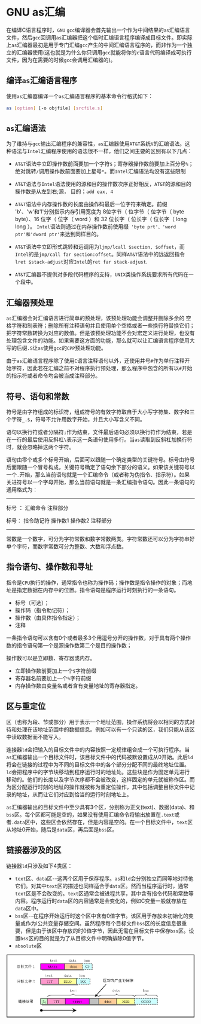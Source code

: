 # GNU as汇编

在编译C语言程序时，`GNU` `gcc`编译器会首先输出一个作为中间结果的`as`汇编语言文件，然后`gcc`回调用`as`汇编器把这个临时汇编语言程序编译成目标文件。即实际上`as`汇编器最初是用于专门汇编`gcc`产生的中间汇编语言程序的，而非作为一个独立的汇编器使用(这也就是为什么你只调用`gcc`就能将你的`c`语言代码编译成可执行文件，因为在需要的时候`gcc`会调用汇编器的)。



## 编译`as`汇编语言程序

使用`as`汇编器编译一个`as`汇编语言程序的基本命令行格式如下：

```bash
as [option] [-o objfile] [srcfile.s]
```



## `as`汇编语法

为了维持与`gcc`输出汇编程序的兼容性，`as`汇编器使用`AT&T`系统`V`的汇编语法。这种语法与`Intel`汇编程序使用的语法很不一样，他们之间主要的区别有以下几点：

- `AT&T`语法中立即操作数前面要加一个字符`$`；寄存器操作数前要加上百分号`%`；绝对跳转`/`调用操作数前面要加上星号`*`。而`Intel`汇编语法均没有这些限制
- `AT&T`语法与`Intel`语法使用的源和目的操作数次序正好相反，`AT&T`的源和目的操作数是从左到右;源， 目的；`add eax, 4`
- `AT&T`语法中内存操作数的长度由操作码最后一位字符来确定。前缀 'b'、'w'和'l'分别指示内存引用宽度为 8位字节（ 位字节（ 位字节（ byte byte）、16 位字（ 位字（ word ）和 32 位长字（ 位长字（ 位长字（ long long ）。 `Intel`语法则通过在内存操作数前使用缀` 'byte prt'、'word ptr'和'dword ptr'`来达到同样目的。

- `AT&T`语法中立即形式跳转和远调用为`ljmp/lcall $section, $offset`，而`Intel`的是`jmp/call far section:offset`。同样`AT&T`语法中的远返回指令`lret $stack-adjust`对应`Intel`的`ret far stack-adjust`.
- `AT&T`汇编器不提供对多段代码程序的支持，`UNIX`类操作系统要求所有代码在一个段中。



## 汇编器预处理

`as`汇编器会对汇编语言进行简单的预处理，该预处理功能会调整并删除多余的 空格字符和制表符；删除所有注释语句并且使用单个空格或者一些换行符替换它们；把字符常数转换为对应的数值。但是该预处理功能不会对宏定义进行处理，也没有处理包含文件的功能。如果需要这方面的功能，那么就可以让汇编语言程序使用大写的后缀`.S`让`as`使用`gcc`的`CPP`预处理功能。

由于`as`汇编语言程序除了使用`C`语言注释语句以外，还使用井号`#`作为单行注释开始字符，因此若在汇编之前不对程序执行预处理，那么程序中包含的所有以`#`开始的指示符或者命令均会被当成注释部分。



## 符号、语句和常数

符号是由字符组成的标识符，组成符号的有效字符取自于大小写字符集、数字和三个字符`_.$`，符号不允许用数字开始，并且大小写含义不同。

语句以换行符或者分隔符`;`作为结束，文件最后语句必须以换行符作为结束，若是在一行的最后使用反斜杠`\`表示这一条语句使用多行。当`as`读取到反斜杠加换行符时，就会忽略掉这两个字符。

语句由零个或多个标号开始，后面可以跟随一个确定类型的关键符号。标号由符号后面跟随一个冒号构成，关键符号确定了语句余下部分的语义。如果该关键符号以一个`.`开始，那么当前语句就是一个汇编命令（或者称为伪指令、指示符）。如果关进符号以一个字母开始，那么当前语句就是一条汇编指令语句。因此一条语句的通用格式为：

---

标号 ： 汇编命令     注释部分

标号： 指令助记符 操作数1 操作数2    注释部分

---

常数是一个数字，可分为字符常数和数字常数两类。字符常数还可以分为字符串好单个字符，而数字常数可分为整数、大数和浮点数。



## 指令语句、操作数和寻址

指令是`CPU`执行的操作，通常指令也称为操作码；操作数是指令操作的对象；而地址是指定数据在内存中的位置。指令语句是程序运行时刻执行的一条语句。

- 标号（可选）；
- 操作码（指令助记符）；
- 操作数（由具体指令指定）；
- 注释

一条指令语句可以含有0个或者最多3个用逗号分开的操作数，对于具有两个操作数的指令语句第一个是源操作数第二个是目的操作数；

操作数可以是立即数、寄存器或内存。

- 立即操作数前要加上一个`$`字符前缀
- 寄存器名前要加上一个`%`字符前缀
- 内存操作数由变量名或者含有变量地址的寄存器指定。



## 区与重定位

区（也称为段、节或部分）用于表示一个地址范围，操作系统将会以相同的方式对待和处理在该地址范围中的数据信息。例如可以有一个只读的区，我们只能从该区中读取数据而不能写入。

连接器`ld`会把输入的目标文件中的内容按照一定规律组合成一个可执行程序。当`as`汇编器输出一个目标文件时，该目标文件中的代码被默设置成从0开始。此后`ld`将会在链接的过程中为不同的目标文件中的各个部分分配不同的最终地址位置。`ld`会把程序中的字节块移动到程序运行时的地址处。这些块是作为固定单元进行移动的。他们的长度以及字节次序都不会被改变，这样固定的单元就被称作区。而为区分配运行时刻的地址的操作就被称为重定位操作，其中包括调整目标文件中记录的地址，从而让它们对应到恰当的运行时刻地址上。

`as`汇编器输出的目标文件中至少具有3个区，分别称为正文(text)、数据(data)、和`bss`区。每个区都可能是空的，如果没有使用汇编命令将输出放置在`.text`或者`.data`区中，这些区会依然存在，但是内容是空的。在一个目标文件中，`text`区从地址0开始，随后是`data`区，再后面是`bss`区。

## 链接器涉及的区

链接器`ld`只涉及如下4类区：

- `text`区、`data`区--这两个区用于保存程序。`as`和`ld`会分别独立而同等地对待他它们。对其中`text`区的描述也同样适合于`data`区。然而当程序运行时，通常`text`区是不会改变的。`text`区通常会被进程共享，其中含有指令代码和常数等内容。程序运行时`data`区的内容通常是会变化的，例如C变量一般就存放在`data`区中。
- `bss`区--在程序开始运行时这个区中含有0值字节。该区用于存放未初始化的变量或作为i公共变量存储空间。虽然程序每个目标文件`bss`区的长度信息很重要，但是由于该区中存放的时0值字节，因此无需在目标文件中保存`bss`区。设置`bss`区的目的就是为了从目标文件中明确排除0值字节。
- `absolute`区







![](./../picture/ld_section.png)













































